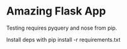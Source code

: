 # Amazing Flask App

Testing requires pyquery and nose from pip.

Install deps with pip install -r requirements.txt
